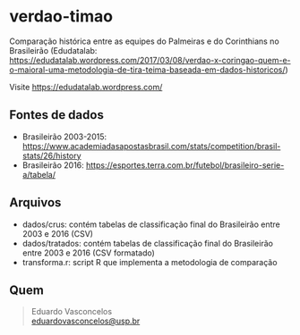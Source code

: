 # verdao-timao
Comparação histórica entre as equipes do Palmeiras e do Corinthians no Brasileirão (Edudatalab: https://edudatalab.wordpress.com/2017/03/08/verdao-x-coringao-quem-e-o-maioral-uma-metodologia-de-tira-teima-baseada-em-dados-historicos/)

Visite https://edudatalab.wordpress.com/

## Fontes de dados

* Brasileirão 2003-2015: https://www.academiadasapostasbrasil.com/stats/competition/brasil-stats/26/history
* Brasileirão 2016: https://esportes.terra.com.br/futebol/brasileiro-serie-a/tabela/

## Arquivos

* dados/crus: contém tabelas de classificação final do Brasileirão entre 2003 e 2016 (CSV)
* dados/tratados: contém tabelas de classificação final do Brasileirão entre 2003 e 2016 (CSV formatado)
* transforma.r: script R que implementa a metodologia de comparação

## Quem

> Eduardo Vasconcelos<br>
> eduardovasconcelos@usp.br
